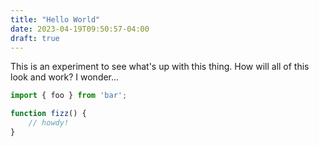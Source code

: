 ```yaml
---
title: "Hello World"
date: 2023-04-19T09:50:57-04:00
draft: true
---
```


This is an experiment to see what's up with this thing.
How will all of this look and work? I wonder...

```typescript
import { foo } from 'bar';

function fizz() {
    // howdy!
}
```
